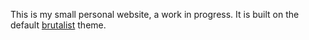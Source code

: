 This is my small personal website, a work in progress. It is built on the default [brutalist](https://github.com/kwhaler/brutalist-jekyll) theme. 
